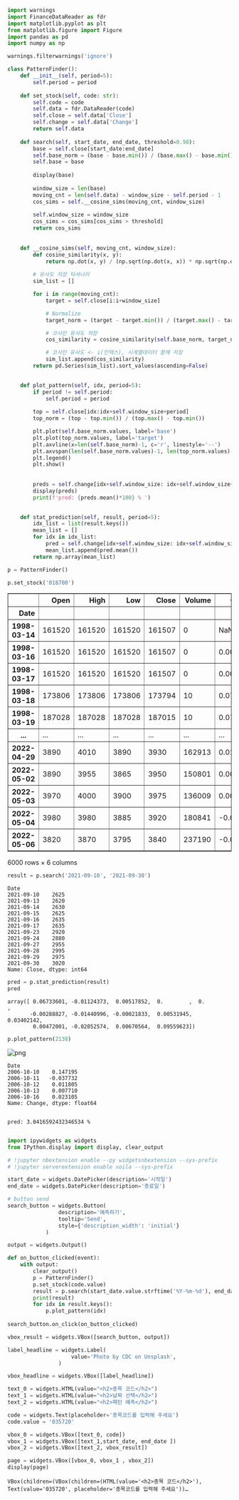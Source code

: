 ```python
import warnings
import FinanceDataReader as fdr
import matplotlib.pyplot as plt
from matplotlib.figure import Figure
import pandas as pd
import numpy as np

warnings.filterwarnings('ignore')
```


```python
class PatternFinder():
    def __init__(self, period=5):
        self.period = period
    
    def set_stock(self, code: str):
        self.code = code
        self.data = fdr.DataReader(code)
        self.close = self.data['Close']
        self.change = self.data['Change']
        return self.data
        
    def search(self, start_date, end_date, threshold=0.98):
        base = self.close[start_date:end_date]
        self.base_norm = (base - base.min()) / (base.max() - base.min())
        self.base = base
        
        display(base)
        
        window_size = len(base)
        moving_cnt = len(self.data) - window_size - self.period - 1
        cos_sims = self.__cosine_sims(moving_cnt, window_size)
        
        self.window_size = window_size
        cos_sims = cos_sims[cos_sims > threshold]
        return cos_sims
    
    
    def __cosine_sims(self, moving_cnt, window_size):
        def cosine_similarity(x, y):
            return np.dot(x, y) / (np.sqrt(np.dot(x, x)) * np.sqrt(np.dot(y, y)))
        
        # 유사도 저장 딕셔너리
        sim_list = []

        for i in range(moving_cnt):
            target = self.close[i:i+window_size]

            # Normalize
            target_norm = (target - target.min()) / (target.max() - target.min())

            # 코사인 유사도 저장
            cos_similarity = cosine_similarity(self.base_norm, target_norm)

            # 코사인 유사도 <- i(인덱스), 시계열데이터 함께 저장
            sim_list.append(cos_similarity)
        return pd.Series(sim_list).sort_values(ascending=False)

    
    def plot_pattern(self, idx, period=5):
        if period != self.period:
            self.period = period
            
        top = self.close[idx:idx+self.window_size+period]
        top_norm = (top - top.min()) / (top.max() - top.min())

        plt.plot(self.base_norm.values, label='base')
        plt.plot(top_norm.values, label='target')
        plt.axvline(x=len(self.base_norm)-1, c='r', linestyle='--')
        plt.axvspan(len(self.base_norm.values)-1, len(top_norm.values)-1, facecolor='yellow', alpha=0.3)
        plt.legend()
        plt.show()
        
        
        preds = self.change[idx+self.window_size: idx+self.window_size+period]
        display(preds)
        print(f'pred: {preds.mean()*100} % ')

    
    def stat_prediction(self, result, period=5):
        idx_list = list(result.keys())
        mean_list = []
        for idx in idx_list:
            pred = self.change[idx+self.window_size: idx+self.window_size+period]
            mean_list.append(pred.mean())
        return np.array(mean_list)
```


```python
p = PatternFinder()
```


```python
p.set_stock('018700')
```




<div>
<style scoped>
    .dataframe tbody tr th:only-of-type {
        vertical-align: middle;
    }

    .dataframe tbody tr th {
        vertical-align: top;
    }

    .dataframe thead th {
        text-align: right;
    }
</style>
<table border="1" class="dataframe">
  <thead>
    <tr style="text-align: right;">
      <th></th>
      <th>Open</th>
      <th>High</th>
      <th>Low</th>
      <th>Close</th>
      <th>Volume</th>
      <th>Change</th>
    </tr>
    <tr>
      <th>Date</th>
      <th></th>
      <th></th>
      <th></th>
      <th></th>
      <th></th>
      <th></th>
    </tr>
  </thead>
  <tbody>
    <tr>
      <th>1998-03-14</th>
      <td>161520</td>
      <td>161520</td>
      <td>161520</td>
      <td>161507</td>
      <td>0</td>
      <td>NaN</td>
    </tr>
    <tr>
      <th>1998-03-16</th>
      <td>161520</td>
      <td>161520</td>
      <td>161520</td>
      <td>161507</td>
      <td>0</td>
      <td>0.000000</td>
    </tr>
    <tr>
      <th>1998-03-17</th>
      <td>161520</td>
      <td>161520</td>
      <td>161520</td>
      <td>161507</td>
      <td>0</td>
      <td>0.000000</td>
    </tr>
    <tr>
      <th>1998-03-18</th>
      <td>173806</td>
      <td>173806</td>
      <td>173806</td>
      <td>173794</td>
      <td>10</td>
      <td>0.076077</td>
    </tr>
    <tr>
      <th>1998-03-19</th>
      <td>187028</td>
      <td>187028</td>
      <td>187028</td>
      <td>187015</td>
      <td>10</td>
      <td>0.076073</td>
    </tr>
    <tr>
      <th>...</th>
      <td>...</td>
      <td>...</td>
      <td>...</td>
      <td>...</td>
      <td>...</td>
      <td>...</td>
    </tr>
    <tr>
      <th>2022-04-29</th>
      <td>3890</td>
      <td>4010</td>
      <td>3890</td>
      <td>3930</td>
      <td>162913</td>
      <td>0.011583</td>
    </tr>
    <tr>
      <th>2022-05-02</th>
      <td>3890</td>
      <td>3955</td>
      <td>3865</td>
      <td>3950</td>
      <td>150801</td>
      <td>0.005089</td>
    </tr>
    <tr>
      <th>2022-05-03</th>
      <td>3970</td>
      <td>4000</td>
      <td>3900</td>
      <td>3975</td>
      <td>136009</td>
      <td>0.006329</td>
    </tr>
    <tr>
      <th>2022-05-04</th>
      <td>3980</td>
      <td>3980</td>
      <td>3885</td>
      <td>3920</td>
      <td>180841</td>
      <td>-0.013836</td>
    </tr>
    <tr>
      <th>2022-05-06</th>
      <td>3820</td>
      <td>3870</td>
      <td>3795</td>
      <td>3840</td>
      <td>237190</td>
      <td>-0.020408</td>
    </tr>
  </tbody>
</table>
<p>6000 rows × 6 columns</p>
</div>




```python
result = p.search('2021-09-10', '2021-09-30')
```


    Date
    2021-09-10    2625
    2021-09-13    2620
    2021-09-14    2630
    2021-09-15    2625
    2021-09-16    2635
    2021-09-17    2635
    2021-09-23    2920
    2021-09-24    2880
    2021-09-27    2955
    2021-09-28    2995
    2021-09-29    2975
    2021-09-30    3020
    Name: Close, dtype: int64



```python
pred = p.stat_prediction(result)
pred
```




    array([ 0.06733601, -0.01124373,  0.00517852,  0.        ,  0.        ,
           -0.00288827, -0.01440996, -0.00021833,  0.00531945,  0.03402142,
            0.00472001, -0.02052574,  0.00670564,  0.09559623])




```python
p.plot_pattern(2138)
```


    
![png](output_6_0.png)
    



    Date
    2006-10-10    0.147195
    2006-10-11   -0.037732
    2006-10-12    0.011805
    2006-10-13    0.007710
    2006-10-16    0.023105
    Name: Change, dtype: float64


    pred: 3.0416592432346534 % 
    


```python

import ipywidgets as widgets
from IPython.display import display, clear_output

# !jupyter nbextension enable --py widgetsnbextension --sys-prefix
# !jupyter serverextension enable voila --sys-prefix
```


```python
start_date = widgets.DatePicker(description='시작일')
end_date = widgets.DatePicker(description='종료일')
```


```python
# button send
search_button = widgets.Button(
                description='예측하기',
                tooltip='Send',
                style={'description_width': 'initial'}
            )

output = widgets.Output()

def on_button_clicked(event):
    with output:
        clear_output()
        p = PatternFinder()
        p.set_stock(code.value)
        result = p.search(start_date.value.strftime('%Y-%m-%d'), end_date.value.strftime('%Y-%m-%d'))
        print(result)
        for idx in result.keys():
            p.plot_pattern(idx)
        
search_button.on_click(on_button_clicked)

vbox_result = widgets.VBox([search_button, output])
```


```python
label_headline = widgets.Label(
                    value='Photo by CDC on Unsplash',
                )

vbox_headline = widgets.VBox([label_headline])
```


```python
text_0 = widgets.HTML(value="<h2>종목 코드</h2>")
text_1 = widgets.HTML(value="<h2>날짜 선택</h2>")
text_2 = widgets.HTML(value="<h2>패턴 예측</h2>")

code = widgets.Text(placeholder='종목코드를 입력해 주세요')
code.value = '035720'

vbox_0 = widgets.VBox([text_0, code])
vbox_1 = widgets.VBox([text_1,start_date, end_date ])
vbox_2 = widgets.VBox([text_2, vbox_result])
```


```python
page = widgets.VBox([vbox_0, vbox_1 , vbox_2])
display(page)
```


    VBox(children=(VBox(children=(HTML(value='<h2>종목 코드</h2>'), Text(value='035720', placeholder='종목코드를 입력해 주세요'))…



```python

```
